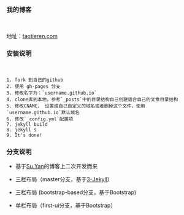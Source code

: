 ### 我的博客
​

地址：[taotieren.com](https://taotieren.com)


### 安装说明

​

    1. fork 到自己的github
    2. 使用 gh-pages 分支
    3. 修改名字为：`username.github.io`
    4. clone库到本地，参考`_posts`中的目录结构自己创建适合自己的文章目录结构
    5. 修改CNAME， 设置成自己自定义的域名或者删掉这个文件，使用`username.github.io`默认域名
    6. 修改`_config.yml`配置项
    7. jekyll build
    8. jekyll s
    9. It's done!





### 分支说明

- 基于[Su Yan](https://github.com/suyan/suyan.github.io)的博客上二次开发而来

- 三栏布局（master分支，基于[3-Jekyll](https://github.com/P233/3-Jekyll)）

- 三栏布局 (bootstrap-based分支，基于Bootstrap)

- 单栏布局（first-ui分支，基于Bootstrap）
